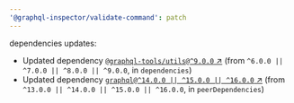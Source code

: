 ```yaml
---
'@graphql-inspector/validate-command': patch
---
```

dependencies updates:
  - Updated dependency [`@graphql-tools/utils@^9.0.0`
    ↗︎](https://www.npmjs.com/package/@graphql-tools/utils/v/9.0.0) (from `^6.0.0 || ^7.0.0 ||
    ^8.0.0 || ^9.0.0`, in `dependencies`)
  - Updated dependency [`graphql@^14.0.0 || ^15.0.0 || ^16.0.0`
    ↗︎](https://www.npmjs.com/package/graphql/v/14.0.0) (from `^13.0.0 || ^14.0.0 || ^15.0.0 ||
    ^16.0.0`, in `peerDependencies`)
